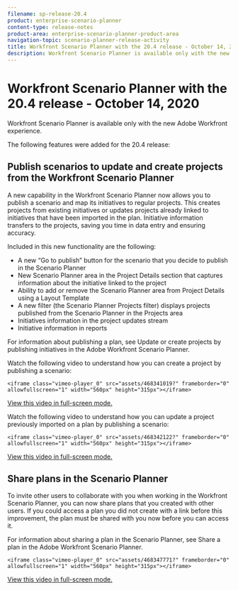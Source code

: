 ```yaml
---
filename: sp-release-20.4
product: enterprise-scenario-planner
content-type: release-notes
product-area: enterprise-scenario-planner-product-area
navigation-topic: scenario-planner-release-activity
title: Workfront Scenario Planner with the 20.4 release - October 14, 2020
description: Workfront Scenario Planner is available only with the new Adobe Workfront experience.
---
```


# Workfront Scenario Planner with the 20.4 release - October 14, 2020

Workfront Scenario Planner is available only with the new Adobe Workfront experience.

The following features were added for the 20.4 release:

## Publish scenarios to update and create projects from the Workfront Scenario Planner

A new capability in the Workfront Scenario Planner now allows you to publish a scenario and map its initiatives to regular projects. This creates projects from existing initiatives or updates projects already linked to initiatives that have been imported in the plan. Initiative information transfers to the projects, saving you time in data entry and ensuring accuracy.

Included in this new functionality are the following:

* A new “Go to publish” button for the scenario that you decide to publish in the Scenario Planner
* New Scenario Planner area in the Project Details section that captures information about the initiative linked to the project
* Ability to add or remove the Scenario Planner area from Project Details using a Layout Template
* A new filter (the Scenario Planner Projects filter) displays projects published from the Scenario Planner in the Projects area
* Initiatives information in the project updates stream
* Initiative information in reports

For information about publishing a plan, see Update or create projects by publishing initiatives in the Adobe Workfront Scenario Planner.

Watch the following video to understand how you can create a project by publishing a scenario:

```<iframe class="vimeo-player_0" src="assets/468341019?" frameborder="0" allowfullscreen="1" width="560px" height="315px"></iframe>```

[View this video in full-screen mode.](https://vimeo.com/468341019/0af7269c51)

Watch the following video to understand how you can update a project previously imported on a plan by publishing a scenario:

```<iframe class="vimeo-player_0" src="assets/468342122?" frameborder="0" allowfullscreen="1" width="560px" height="315px"></iframe>```

[View this video in full-screen mode.](https://vimeo.com/468342122/11bb642ac6)

## Share plans in the Scenario Planner

To invite other users to collaborate with you when working in the Workfront Scenario Planner, you can now share plans that you created with other users. If you could access a plan you did not create with a link before this improvement, the plan must be shared with you now before you can access it.

For information about sharing a plan in the Scenario Planner, see Share a plan in the Adobe Workfront Scenario Planner.

```<iframe class="vimeo-player_0" src="assets/468347771?" frameborder="0" allowfullscreen="1" width="560px" height="315px"></iframe>```

[View this video in full-screen mode.](https://vimeo.com/468347771/c38e5cd092) 
